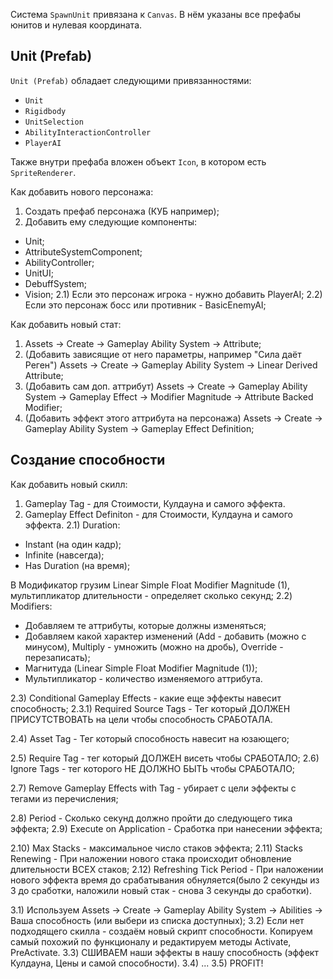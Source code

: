 Система `SpawnUnit` привязана к `Canvas`. В нём указаны все префабы юнитов и нулевая координата.

## Unit (Prefab)

`Unit (Prefab)` обладает следующими привязанностями:
- `Unit`
- `Rigidbody`
- `UnitSelection`
- `AbilityInteractionController`
- `PlayerAI`

Также внутри префаба вложен объект `Icon`, в котором есть `SpriteRenderer`.


Как добавить нового персонажа:

1) Создать префаб персонажа (КУБ например);
2) Добавить ему следующие компоненты:
- Unit;
- AttributeSystemComponent;
- AbilityController;
- UnitUI;
- DebuffSystem;
- Vision;
2.1) Если это персонаж игрока - нужно добавить PlayerAI;
2.2) Если это персонаж босс или противник - BasicEnemyAI;

Как добавить новый стат:

1) Assets -> Create -> Gameplay Ability System -> Attribute;
2) (Добавить зависящие от него параметры, например "Сила даёт Реген") Assets -> Create -> Gameplay Ability System -> Linear Derived Attribute;
3) (Добавить сам доп. аттрибут) Assets -> Create -> Gameplay Ability System -> Gameplay Effect -> Modifier Magnitude -> Attribute Backed Modifier;
4) (Добавить эффект этого аттрибута на персонажа) Assets -> Create -> Gameplay Ability System -> Gameplay Effect Definition;

## Создание способности
Как добавить новый скилл:

1) Gameplay Tag - для Стоимости, Кулдауна и самого эффекта.
2) Gameplay Effect Definiton - для Стоимости, Кулдауна и самого эффекта.
2.1) Duration:
- Instant (на один кадр);
- Infinite (навсегда);
- Has Duration (на время);

В Модификатор грузим Linear Simple Float Modifier Magnitude (1), мультипликатор длительности - определяет сколько секунд;
2.2) Modifiers: 
- Добавляем те аттрибуты, которые должны изменяться;
- Добавляем какой характер изменений (Add - добавить (можно с минусом), Multiply - умножить (можно на дробь), Override - перезаписать);
- Магнитуда (Linear Simple Float Modifier Magnitude (1));
- Мультипликатор - количество изменяемого аттрибута.

2.3) Conditional Gameplay Effects - какие еще эффекты навесит способность;
2.3.1) Required Source Tags - Тег который ДОЛЖЕН ПРИСУТСТВОВАТЬ на цели чтобы способность СРАБОТАЛА.

2.4) Asset Tag - Тег который способность навесит на юзающего;

2.5) Require Tag - тег который ДОЛЖЕН висеть чтобы СРАБОТАЛО;
2.6) Ignore Tags - тег которого НЕ ДОЛЖНО БЫТЬ чтобы СРАБОТАЛО;

2.7) Remove Gameplay Effects with Tag - убирает с цели эффекты с тегами из перечисления;

2.8) Period - Сколько секунд должно пройти до следующего тика эффекта;
2.9) Execute on Application - Сработка при нанесении эффекта;

2.10) Max Stacks - максимальное число стаков эффекта;
2.11) Stacks Renewing - При наложении нового стака происходит обновление длительности ВСЕХ стаков;
2.12) Refreshing Tick Period - При наложении нового эффекта время до срабатывания обнуляется(было 2 секунды из 3 до сработки, наложили новый стак - снова 3 секунды до сработки).

3.1) Используем Assets -> Create -> Gameplay Ability System -> Abilities -> Ваша способность (или выбери из списка доступных);
3.2) Если нет подходящего скилла - создаём новый скрипт способности. Копируем самый похожий по функционалу и редактируем методы Activate, PreActivate. 
3.3) СШИВАЕМ наши эффекты в нашу способность (эффект Кулдауна, Цены и самой способности).
3.4) ...
3.5) PROFIT!



